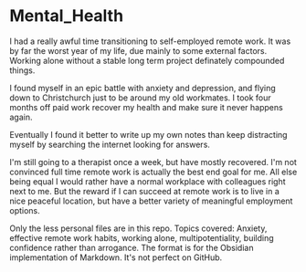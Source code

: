 # Mental_Health

I had a really awful time transitioning to self-employed remote work. It was by far the worst year of my life, due mainly to some external factors. Working alone without a stable long term project definately compounded things. 

I found myself in an epic battle with anxiety and depression, and flying down to Christchurch just to be around my old workmates. I took four months off paid work recover my health and make sure it never happens again.  

Eventually I found it better to write up my own notes than keep distracting myself by searching the internet looking for answers.  

I'm still going to a therapist once a week, but have mostly recovered.  I'm not convinced full time remote work is actually the best end goal for me. All else being equal I would rather have a normal workplace with colleagues right next to me. But the reward if I can succeed at remote work is to live in a nice peaceful location, but have a better variety of meaningful employment options.

Only the less personal files are in this repo. Topics covered: Anxiety, effective remote work habits, working alone, multipotentiality, building confidence rather than arrogance.  The format is for the Obsidian implementation of Markdown.  It's not perfect on GitHub.
